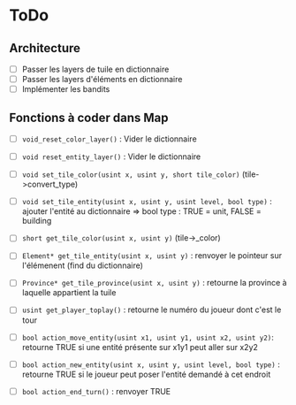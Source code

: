 # ToDo

## Architecture

- [ ] Passer les layers de tuile en dictionnaire
- [ ] Passer les layers d'éléments en dictionnaire
- [ ] Implémenter les bandits

## Fonctions à coder dans Map

- [ ] `void_reset_color_layer()` : Vider le dictionnaire

- [ ] `void reset_entity_layer()` : Vider le dictionnaire
- [ ] `void set_tile_color(usint x, usint y, short tile_color)` (tile->convert_type)
- [ ] `void set_tile_entity(usint x, usint y, usint level, bool type)` : ajouter l'entité au dictionnaire
=> bool type : TRUE = unit, FALSE = building
- [ ] `short get_tile_color(usint x, usint y)` (tile->_color)
- [ ] `Element* get_tile_entity(usint x, usint y)` : renvoyer le pointeur sur l'élémenent (find du dictionnaire)
- [ ] `Province* get_tile_province(usint x, usint y)` : retourne la province à laquelle appartient la tuile
- [ ] `usint get_player_toplay()` : retourne le numéro du joueur dont c'est le tour
- [ ] `bool action_move_entity(usint x1, usint y1, usint x2, usint y2)`: retourne TRUE si une entité présente sur x1y1 peut aller sur x2y2
- [ ] `bool action_new_entity(usint x, usint y, usint level, bool type)` : retourne TRUE si le joueur peut poser l'entité demandé à cet endroit
- [ ] `bool action_end_turn()` : renvoyer TRUE

